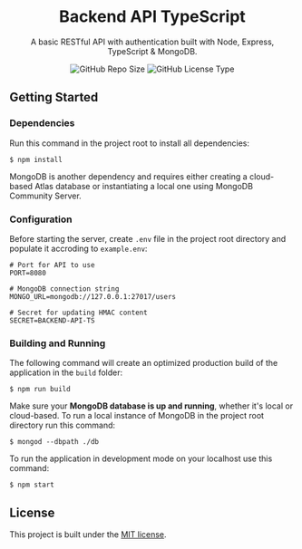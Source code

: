 <h1 align=center>
	Backend API TypeScript
</h1>

<p align=center>
	A basic RESTful API with authentication built with Node, Express, TypeScript & MongoDB.
</p>

<div align=center>
	<img src="https://img.shields.io/github/repo-size/grigorijtomczuk/backend-api-ts" alt="GitHub Repo Size">
	<img src="https://img.shields.io/github/license/grigorijtomczuk/backend-api-ts" alt="GitHub License Type">
</div>

## Getting Started

### Dependencies

Run this command in the project root to install all dependencies:

```
$ npm install
```

MongoDB is another dependency and requires either creating a cloud-based Atlas database or instantiating a local one using MongoDB Community Server.

### Configuration

Before starting the server, create `.env` file in the project root directory and populate it accroding to `example.env`:
```properties
# Port for API to use
PORT=8080

# MongoDB connection string
MONGO_URL=mongodb://127.0.0.1:27017/users

# Secret for updating HMAC content
SECRET=BACKEND-API-TS
```

### Building and Running

The following command will create an optimized production build of the application in the `build` folder:

```
$ npm run build
```

Make sure your **MongoDB database is up and running**, whether it's local or cloud-based. To run a local instance of MongoDB in the project root directory run this command:

```
$ mongod --dbpath ./db
```

To run the application in development mode on your localhost use this command:

```
$ npm start
```

## License

This project is built under the [MIT license](./LICENSE).
